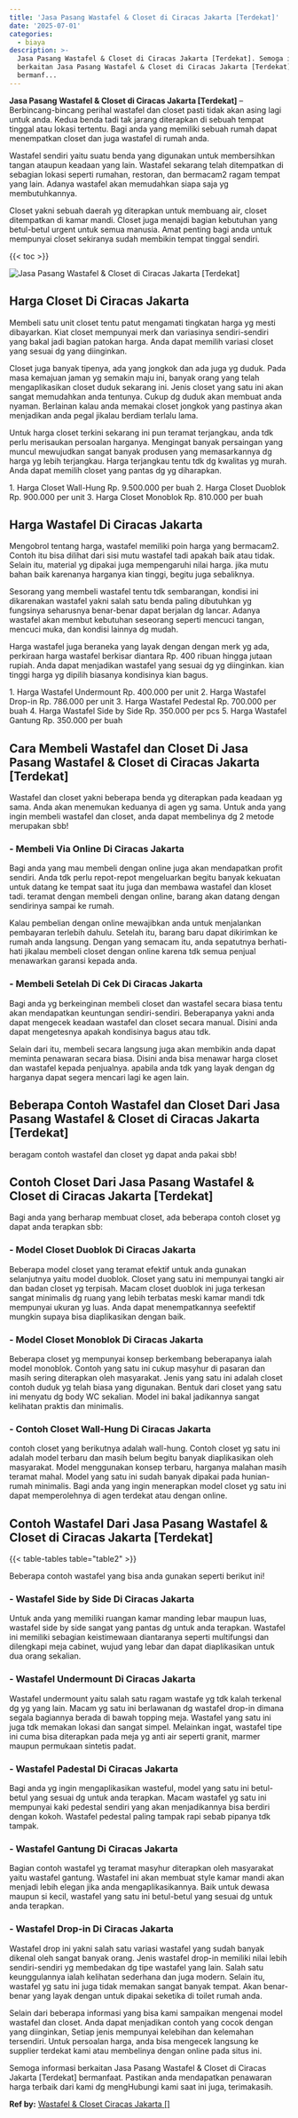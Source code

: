 ```yaml
---
title: 'Jasa Pasang Wastafel & Closet di Ciracas Jakarta [Terdekat]'
date: '2025-07-01'
categories:
  - biaya
description: >-
  Jasa Pasang Wastafel & Closet di Ciracas Jakarta [Terdekat]. Semoga informasi
  berkaitan Jasa Pasang Wastafel & Closet di Ciracas Jakarta [Terdekat]
  bermanf...
---
```


**Jasa Pasang Wastafel & Closet di Ciracas Jakarta \[Terdekat\]** – Berbincang-bincang perihal wastafel dan closet pasti tidak akan asing lagi untuk anda. Kedua benda tadi tak jarang diterapkan di sebuah tempat tinggal atau lokasi tertentu. Bagi anda yang memiliki sebuah rumah dapat menempatkan closet dan juga wastafel di rumah anda.

Wastafel sendiri yaitu suatu benda yang digunakan untuk membersihkan tangan ataupun keadaan yang lain. Wastafel sekarang telah ditempatkan di sebagian lokasi seperti rumahan, restoran, dan bermacam2 ragam tempat yang lain. Adanya wastafel akan memudahkan siapa saja yg membutuhkannya.

Closet yakni sebuah daerah yg diterapkan untuk membuang air, closet ditempatkan di kamar mandi. Closet juga menajdi bagian kebutuhan yang betul-betul urgent untuk semua manusia. Amat penting bagi anda untuk mempunyai closet sekiranya sudah membikin tempat tinggal sendiri.

{{< toc >}}

![Jasa Pasang Wastafel & Closet di Ciracas Jakarta [Terdekat]](/images/wastafel-closet-murah20.png)

## Harga Closet Di Ciracas Jakarta

Membeli satu unit closet tentu patut mengamati tingkatan harga yg mesti dibayarkan. Kiat closet mempunyai merk dan variasinya sendiri-sendiri yang bakal jadi bagian patokan harga. Anda dapat memilih variasi closet yang sesuai dg yang diinginkan.

Closet juga banyak tipenya, ada yang jongkok dan ada juga yg duduk. Pada masa kemajuan jaman yg semakin maju ini, banyak orang yang telah mengaplikasikan closet duduk sekarang ini. Jenis closet yang satu ini akan sangat memudahkan anda tentunya. Cukup dg duduk akan membuat anda nyaman. Berlainan kalau anda memakai closet jongkok yang pastinya akan menjadikan anda pegal jikalau berdiam terlalu lama.

Untuk harga closet terkini sekarang ini pun teramat terjangkau, anda tdk perlu merisaukan persoalan harganya. Mengingat banyak persaingan yang muncul mewujudkan sangat banyak produsen yang memasarkannya dg harga yg lebih terjangkau. Harga terjangkau tentu tdk dg kwalitas yg murah. Anda dapat memilih closet yang pantas dg yg diharapkan.

1\. Harga Closet Wall-Hung Rp. 9.500.000 per buah 2. Harga Closet Duoblok Rp. 900.000 per unit 3. Harga Closet Monoblok Rp. 810.000 per buah

## Harga Wastafel Di Ciracas Jakarta

Mengobrol tentang harga, wastafel memiliki poin harga yang bermacam2. Contoh itu bisa dilihat dari sisi mutu wastafel tadi apakah baik atau tidak. Selain itu, material yg dipakai juga mempengaruhi nilai harga. jika mutu bahan baik karenanya harganya kian tinggi, begitu juga sebaliknya.

Sesorang yang membeli wastafel tentu tdk sembarangan, kondisi ini dikarenakan wastafel yakni salah satu benda paling dibutuhkan yg fungsinya seharusnya benar-benar dapat berjalan dg lancar. Adanya wastafel akan membut kebutuhan seseorang seperti mencuci tangan, mencuci muka, dan kondisi lainnya dg mudah.

Harga wastafel juga beraneka yang layak dengan dengan merk yg ada, perkiraan harga wastafel berkisar diantara Rp. 400 ribuan hingga jutaan rupiah. Anda dapat menjadikan wastafel yang sesuai dg yg diinginkan. kian tinggi harga yg dipilih biasanya kondisinya kian bagus.

1\. Harga Wastafel Undermount Rp. 400.000 per unit 2. Harga Wastafel Drop-in Rp. 786.000 per unit 3. Harga Wastafel Pedestal Rp. 700.000 per buah 4. Harga Wastafel Side by Side Rp. 350.000 per pcs 5. Harga Wastafel Gantung Rp. 350.000 per buah

## Cara Membeli Wastafel dan Closet Di Jasa Pasang Wastafel & Closet di Ciracas Jakarta \[Terdekat\]

Wastafel dan closet yakni beberapa benda yg diterapkan pada keadaan yg sama. Anda akan menemukan keduanya di agen yg sama. Untuk anda yang ingin membeli wastafel dan closet, anda dapat membelinya dg 2 metode merupakan sbb!

### \- Membeli Via Online Di Ciracas Jakarta

Bagi anda yang mau membeli dengan online juga akan mendapatkan profit sendiri. Anda tdk perlu repot-repot mengeluarkan begitu banyak kekuatan untuk datang ke tempat saat itu juga dan membawa wastafel dan kloset tadi. teramat dengan membeli dengan online, barang akan datang dengan sendirinya sampai ke rumah.

Kalau pembelian dengan online mewajibkan anda untuk menjalankan pembayaran terlebih dahulu. Setelah itu, barang baru dapat dikirimkan ke rumah anda langsung. Dengan yang semacam itu, anda sepatutnya berhati-hati jikalau membeli closet dengan online karena tdk semua penjual menawarkan garansi kepada anda.

### \- Membeli Setelah Di Cek Di Ciracas Jakarta

Bagi anda yg berkeinginan membeli closet dan wastafel secara biasa tentu akan mendapatkan keuntungan sendiri-sendiri. Beberapanya yakni anda dapat mengecek keadaan wastafel dan closet secara manual. Disini anda dapat mengetesnya apakah kondisinya bagus atau tdk.

Selain dari itu, membeli secara langsung juga akan membikin anda dapat meminta penawaran secara biasa. Disini anda bisa menawar harga closet dan wastafel kepada penjualnya. apabila anda tdk yang layak dengan dg harganya dapat segera mencari lagi ke agen lain.

## Beberapa Contoh Wastafel dan Closet Dari Jasa Pasang Wastafel & Closet di Ciracas Jakarta \[Terdekat\]

beragam contoh wastafel dan closet yg dapat anda pakai sbb!

## Contoh Closet Dari Jasa Pasang Wastafel & Closet di Ciracas Jakarta \[Terdekat\]

Bagi anda yang berharap membuat closet, ada beberapa contoh closet yg dapat anda terapkan sbb:

### \- Model Closet Duoblok Di Ciracas Jakarta

Beberapa model closet yang teramat efektif untuk anda gunakan selanjutnya yaitu model duoblok. Closet yang satu ini mempunyai tangki air dan badan closet yg terpisah. Macam closet duoblok ini juga terkesan sangat minimalis dg ruang yang lebih terbatas meski kamar mandi tdk mempunyai ukuran yg luas. Anda dapat menempatkannya seefektif mungkin supaya bisa diaplikasikan dengan baik.

### \- Model Closet Monoblok Di Ciracas Jakarta

Beberapa closet yg mempunyai konsep berkembang beberapanya ialah model monoblok. Contoh yang satu ini cukup masyhur di pasaran dan masih sering diterapkan oleh masyarakat. Jenis yang satu ini adalah closet contoh duduk yg telah biasa yang digunakan. Bentuk dari closet yang satu ini menyatu dg body WC sekalian. Model ini bakal jadikannya sangat kelihatan praktis dan minimalis.

### \- Contoh Closet Wall-Hung Di Ciracas Jakarta

contoh closet yang berikutnya adalah wall-hung. Contoh closet yg satu ini adalah model terbaru dan masih belum begitu banyak diaplikasikan oleh masyarakat. Model menggunakan konsep terbaru, harganya malahan masih teramat mahal. Model yang satu ini sudah banyak dipakai pada hunian-rumah minimalis. Bagi anda yang ingin menerapkan model closet yg satu ini dapat memperolehnya di agen terdekat atau dengan online.

## Contoh Wastafel Dari Jasa Pasang Wastafel & Closet di Ciracas Jakarta \[Terdekat\]

{{< table-tables table="table2" >}}

Beberapa contoh wastafel yang bisa anda gunakan seperti berikut ini!

### \- Wastafel Side by Side Di Ciracas Jakarta

Untuk anda yang memiliki ruangan kamar manding lebar maupun luas, wastafel side by side sangat yang pantas dg untuk anda terapkan. Wastafel ini memiliki sebagian keistimewaan diantaranya seperti multifungsi dan dilengkapi meja cabinet, wujud yang lebar dan dapat diaplikasikan untuk dua orang sekalian.

### \- Wastafel Undermount Di Ciracas Jakarta

Wastafel undermount yaitu salah satu ragam wastafe yg tdk kalah terkenal dg yg yang lain. Macam yg satu ini berlawanan dg wastafel drop-in dimana segala bagiannya berada di bawah topping meja. Wastafel yang satu ini juga tdk memakan lokasi dan sangat simpel. Melainkan ingat, wastafel tipe ini cuma bisa diterapkan pada meja yg anti air seperti granit, marmer maupun permukaan sintetis padat.

### \- Wastafel Padestal Di Ciracas Jakarta

Bagi anda yg ingin mengaplikasikan wasteful, model yang satu ini betul-betul yang sesuai dg untuk anda terapkan. Macam wastafel yg satu ini mempunyai kaki pedestal sendiri yang akan menjadikannya bisa berdiri dengan kokoh. Wastafel pedestal paling tampak rapi sebab pipanya tdk tampak.

### \- Wastafel Gantung Di Ciracas Jakarta

Bagian contoh wastafel yg teramat masyhur diterapkan oleh masyarakat yaitu wastafel gantung. Wastafel ini akan membuat style kamar mandi akan menjadi lebih elegan jika anda mengaplikasikannya. Baik untuk dewasa maupun si kecil, wastafel yang satu ini betul-betul yang sesuai dg untuk anda terapkan.

### \- Wastafel Drop-in Di Ciracas Jakarta

Wastafel drop ini yakni salah satu variasi wastafel yang sudah banyak dikenal oleh sangat banyak orang. Jenis wastafel drop-in memiliki nilai lebih sendiri-sendiri yg membedakan dg tipe wastafel yang lain. Salah satu keunggulannya ialah kelihatan sederhana dan juga modern. Selain itu, wastafel yg satu ini juga tidak memakan sangat banyak tempat. Akan benar-benar yang layak dengan untuk dipakai seketika di toilet rumah anda.

Selain dari beberapa informasi yang bisa kami sampaikan mengenai model wastafel dan closet. Anda dapat menjadikan contoh yang cocok dengan yang diinginkan, Setiap jenis mempunyai kelebihan dan kelemahan tersendiri. Untuk persoalan harga, anda bisa mengecek langsung ke supplier terdekat kami atau membelinya dengan online pada situs ini.

Semoga informasi berkaitan Jasa Pasang Wastafel & Closet di Ciracas Jakarta \[Terdekat\] bermanfaat. Pastikan anda mendapatkan penawaran harga terbaik dari kami dg mengHubungi kami saat ini juga, terimakasih.

**Ref by:** [Wastafel & Closet Ciracas Jakarta []](https://id.wikipedia.org/wiki/Wastafel)
